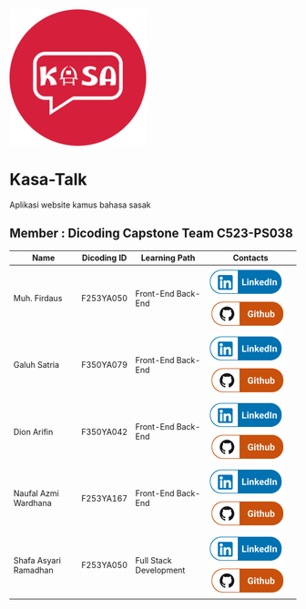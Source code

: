 <img src="./IMG_9961.PNG" alt="Kasa-Talk App" style="height: 240px; width: 240px;">

# Kasa-Talk 

Aplikasi website kamus bahasa sasak

## Member : Dicoding Capstone Team C523-PS038

| Name                    | Dicoding ID  | Learning Path      | Contacts                                                                                                                                                                                |
| ----------------------- | ----------- | ------------------ | --------------------------------------------------------------------------------------------------------------------------------------------------------------------------------------- |
| Muh. Firdaus | F253YA050 | Front-End Back-End | [![Joy Vianoktya Aristides](./LinkedIn.png)](https://www.linkedin.com/in/joyvianoktya/) [![Joviar27](./Github.png)](https://github.com/Joviar27)                        |
| Galuh Satria       | F350YA079 | Front-End Back-End | [![M.Asrorul Khopid](./LinkedIn.png)](https://www.linkedin.com/in/asrorul-khopid-39b567272/) [![asrorulkhopid](./Github.png)](https://github.com/asrorulkhopid)         |
| Dion  Arifin          | F350YA042 | Front-End Back-End   | [![Alifia Elfanny](./LinkedIn.png)](https://www.linkedin.com/in/alifiaelfanny25/) [![alifia25](./Github.png)](https://github.com/alifia25)                              |
| Naufal Azmi Wardhana       | F253YA167 | Front-End Back-End   | [![Gita Setyaningsih](./LinkedIn.png)](https://www.linkedin.com/in/gita-setyaningsih-657996242/) [![RizdkyOktaviari](./Github.png)](https://github.com/RizdkyOktaviari) |
| Shafa Asyari Ramadhan            | F253YA050 | Full Stack Development     | [![Shafa Asyari Ramadhan](./LinkedIn.png)](www.linkedin.com/in/shafaasyari/) [![shafaio](./Github.png)](https://github.com/shafaio)                   |

